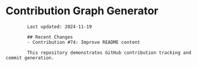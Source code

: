# Contribution Graph Generator
            
            Last updated: 2024-11-19
            
            ## Recent Changes
            - Contribution #74: Improve README content
            
            This repository demonstrates GitHub contribution tracking and commit generation.
        